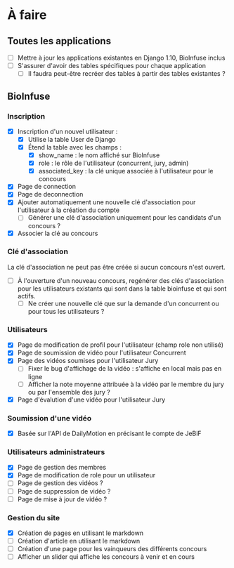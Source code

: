 # À faire

## Toutes les applications

* [ ] Mettre à jour les applications existantes en Django 1.10, BioInfuse inclus
* [ ] S'assurer d'avoir des tables spécifiques pour chaque application
  * [ ] Il faudra peut-être recréer des tables à partir des tables existantes ?

## BioInfuse

### Inscription

* [x] Inscription d'un nouvel utilisateur :
    * [x] Utilise la table User de Django
    * [x] Étend la table avec les champs :
        * [x] show_name : le nom affiché sur BioInfuse
        * [x] role : le rôle de l'utilisateur  (concurrent, jury, admin)
        * [x] associated_key : la clé unique associée à  l'utilisateur pour le concours
* [x] Page de connection
* [x] Page de deconnection
* [x] Ajouter automatiquement une nouvelle clé d'association pour l'utilisateur à la création du compte
  * [ ] Générer une clé d'association uniquement pour les candidats d'un concours ?
* [x] Associer la clé au concours

### Clé d'association

La clé d'association ne peut pas être créée si aucun concours n'est ouvert.

* [ ] À l'ouverture d'un nouveau concours, regénérer des clés d'association pour
les utilisateurs existants qui sont dans la table bioinfuse et qui sont actifs.
  * [ ] Ne créer une nouvelle clé que sur la demande d'un concurrent ou pour tous les
  utilisateurs ?

### Utilisateurs

* [x] Page de modification de profil pour l'utilisateur (champ role non utilisé)
* [x] Page de soumission de vidéo pour l'utilisateur Concurrent
* [x] Page des vidéos soumises pour l'utilisateur Jury
  * [ ] Fixer le bug d'affichage de la vidéo : s'affiche en local mais pas en ligne
  * [ ] Afficher la note moyenne attribuée à la vidéo par le membre du jury ou par l'ensemble des jury ?
* [x] Page d'évalution d'une vidéo pour l'utilisateur Jury

### Soumission d'une vidéo

* [x] Basée sur l'API de DailyMotion en précisant le compte de JeBiF

### Utilisateurs administrateurs

* [x] Page de gestion des membres
* [x] Page de modification de role pour un utilisateur
* [ ] Page de gestion des vidéos ?
* [ ] Page de suppression de vidéo ?
* [ ] Page de mise à jour de vidéo ?

### Gestion du site

* [x] Création de pages en utilisant le markdown
* [ ] Création d'article en utilisant le markdown
* [ ] Création d'une page pour les vainqueurs des différents concours
* [ ] Afficher un slider qui affiche les concours à venir et en cours
